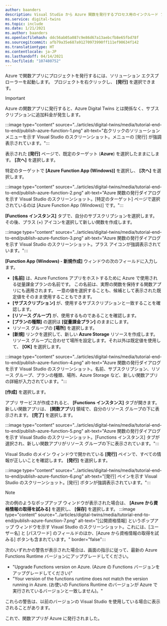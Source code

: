 ```yaml
---
author: baanders
description: Visual Studio から Azure 関数を発行するプロセス用のインクルード ファイル
ms.service: digital-twins
ms.topic: include
ms.date: 1/21/2021
ms.author: baanders
ms.openlocfilehash: ddc56ab05a087c9e86d67a13aebcfb8e65fbd78f
ms.sourcegitcommit: afb79a35e687a91270973990ff111ef90634f142
ms.translationtype: HT
ms.contentlocale: ja-JP
ms.lasthandoff: 04/14/2021
ms.locfileid: "107480752"
---
```

Azure で関数アプリにプロジェクトを発行するには、ソリューション エクスプローラーを起動します。 プロジェクトを右クリックし、 **[発行]** を選択できます。

> [!IMPORTANT] 
> Azure の関数アプリに発行すると、Azure Digital Twins とは関係なく、サブスクリプションに追加料金が発生します。

:::image type="content" source="../articles/digital-twins/media/tutorial-end-to-end/publish-azure-function-1.png" alt-text="右クリックのソリューション メニューを示す Visual Studio のスクリーンショット。メニューの [発行] が強調表示されています。":::

表示された **[発行]** ページで、既定のターゲット (**Azure**) を選択したままにします。 **[次へ]** を選択します。 

特定のターゲットで **[Azure Function App (Windows)]** を選択し、 **[次へ]** を選択します。

:::image type="content" source="../articles/digital-twins/media/tutorial-end-to-end/publish-azure-function-2.png" alt-text="Azure 関数の発行ダイアログを示す Visual Studio のスクリーンショット。[特定のターゲット] ページで選択されているのは [Azure Function App (Windows)] です。":::

**[Functions インスタンス]** タブで、自分のサブスクリプションを選択します。 その後、プラス (+) アイコンを選択して新しい関数を作成します。

:::image type="content" source="../articles/digital-twins/media/tutorial-end-to-end/publish-azure-function-3.png" alt-text="Azure 関数の発行ダイアログを示す Visual Studio のスクリーンショット。プラス アイコンが強調表示されています。":::

**[Function App (Windows) - 新規作成]** ウィンドウの次のフィールドに入力します。
* **[名前]** は、Azure Functions アプリをホストするために Azure で使用される従量課金プランの名前です。 この名前は、実際の関数を保持する関数アプリにも適用されます。 一意の値を選択することも、候補として表示された既定値をそのまま使用することもできます。
* **[サブスクリプション]** が、使用するサブスクリプションと一致することを確認します。 
* **[リソース グループ]** が、使用するものであることを確認します。
* **[プランの種類]** の選択は **[従量課金プラン]** のままにします。
* リソース グループの **[場所]** を選択します。
* **[新規]** リンクを選択して、新しい **Azure Storage** リソースを作成します。 リソース グループに合わせて場所を設定します。それ以外は既定値を使用して、 **[OK]** を選択します。

:::image type="content" source="../articles/digital-twins/media/tutorial-end-to-end/publish-azure-function-4.png" alt-text="Azure 関数の発行ダイアログを示す Visual Studio のスクリーンショット。名前、サブスクリプション、リソース グループ、プランの種類、場所、Azure Storage など、新しい関数アプリの詳細が入力されています。":::

**[作成]** を選択します。

アプリ サービスが作成されると、 **[Functions インスタンス]** タブが開きます。 新しい関数アプリは、 **[関数アプリ]** 領域で、自分のリソース グループの下に表示されます。 **[完了]** を選択します。

:::image type="content" source="../articles/digital-twins/media/tutorial-end-to-end/publish-azure-function-5.png" alt-text="Azure 関数の発行ダイアログを示す Visual Studio のスクリーンショット。[Functions インスタンス] タブが選択され、新しい関数アプリがリソース グループの下に表示されています。":::

Visual Studio のメイン ウィンドウで開かれている **[発行]** ペインで、すべての情報が正しいことを確認します。 **[発行]** を選択します。

:::image type="content" source="../articles/digital-twins/media/tutorial-end-to-end/publish-azure-function-6.png" alt-text="[発行] ペインを示す Visual Studio のスクリーンショット。[発行] ボタンが強調表示されています。":::

> [!NOTE]
> 次の例のようなポップアップ ウィンドウが表示された場合は、 **[Azure から資格情報の取得を試みる]** を選択し、 **[保存]** を選択します。
> :::image type="content" source="../articles/digital-twins/media/tutorial-end-to-end/publish-azure-function-7.png" alt-text="[公開資格情報] というポップアップ ウィンドウを示す Visual Studio のスクリーンショット。これには、[ユーザー名] と [パスワード] のフィールドのほか、[Azure から資格情報の取得を試みる] ボタンも含まれています。" border="false":::
>
> 次のいずれかの警告が表示された場合は、画面の指示に従って、最新の Azure Functions Runtime バージョンにアップグレードしてください。
> * "Upgrade Functions version on Azure. (Azure の Functions バージョンをアップグレードしてください)"
> * "Your version of the functions runtime does not match the version running in Azure. (お使いの Functions Runtime のバージョンが Azure で実行されているバージョンと一致しません)。"
>
> これらの警告は、以前のバージョンの Visual Studio を使用している場合に表示されることがあります。

これで、関数アプリが Azure に発行されました。
